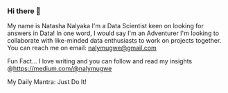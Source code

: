 ### Hi there 👋

My name is Natasha Nalyaka
I'm a Data Scientist keen on looking for answers in Data!
In one word, I would say I'm an Adventurer
I'm looking to collaborate with like-minded data enthusiasts to work on projects together.
You can reach me on email: nalymugwe@gmail.com

Fun Fact... I love writing and you can follow and read my insights @https://medium.com/@nalymugwe

My Daily Mantra: Just Do It!


<!--
**nalymugwe/nalymugwe** is a ✨ _special_ ✨ repository because its `README.md` (this file) appears on your GitHub profile.

Here are some ideas to get you started:

- 🔭 I’m currently working on ...
- 🌱 I’m currently learning ...
- 👯 I’m looking to collaborate on ...
- 🤔 I’m looking for help with ...
- 💬 Ask me about ...
- 📫 How to reach me: ...
- 😄 Pronouns: ...
- ⚡ Fun fact: ...
-->
